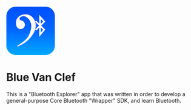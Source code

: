 ![Icon](icon.png)

Blue Van Clef
=

This is a "Bluetooth Explorer" app that was written in order to develop a general-purpose Core Bluetooth "Wrapper" SDK, and learn Bluetooth.

